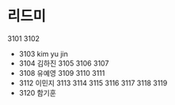 # 리드미
3101
3102
- 3103 kim yu jin
- 3104 김하진
3105
3106
3107
- 3108 유예영
3109
3110
3111 
- 3112 이민지
3113 
3114 
3115 
3116 
3117 
3118 
3119 
- 3120 함기훈
